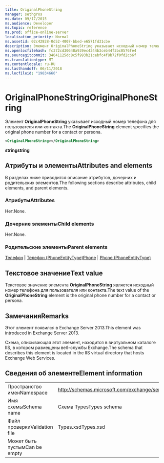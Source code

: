 ```yaml
---
title: OriginalPhoneString
manager: sethgros
ms.date: 09/17/2015
ms.audience: Developer
ms.topic: reference
ms.prod: office-online-server
localization_priority: Normal
ms.assetid: 02c42828-0d52-4007-bbed-e6571fd31cbe
description: Элемент OriginalPhoneString указывает исходный номер телефона для пользователя или контакта.
ms.openlocfilehash: fc372cd30648a939ec4344b3ceb44f2bc0576fe4
ms.sourcegitcommit: 34041125dc8c5f993b21cebfc4f8b72f0fd2cb6f
ms.translationtype: MT
ms.contentlocale: ru-RU
ms.lasthandoff: 06/11/2018
ms.locfileid: "19834666"
---
```

# <a name="originalphonestring"></a><span data-ttu-id="5ac92-103">OriginalPhoneString</span><span class="sxs-lookup"><span data-stu-id="5ac92-103">OriginalPhoneString</span></span>

<span data-ttu-id="5ac92-104">Элемент **OriginalPhoneString** указывает исходный номер телефона для пользователя или контакта.</span><span class="sxs-lookup"><span data-stu-id="5ac92-104">The **OriginalPhoneString** element specifies the original phone number for a contact or persona.</span></span> 
  
```XML
<OriginalPhoneString></OriginalPhoneString>
```

 <span data-ttu-id="5ac92-105">**string**</span><span class="sxs-lookup"><span data-stu-id="5ac92-105">**string**</span></span>
## <a name="attributes-and-elements"></a><span data-ttu-id="5ac92-106">Атрибуты и элементы</span><span class="sxs-lookup"><span data-stu-id="5ac92-106">Attributes and elements</span></span>

<span data-ttu-id="5ac92-107">В разделах ниже приводится описание атрибутов, дочерних и родительских элементов.</span><span class="sxs-lookup"><span data-stu-id="5ac92-107">The following sections describe attributes, child elements, and parent elements.</span></span>
  
### <a name="attributes"></a><span data-ttu-id="5ac92-108">Атрибуты</span><span class="sxs-lookup"><span data-stu-id="5ac92-108">Attributes</span></span>

<span data-ttu-id="5ac92-109">Нет.</span><span class="sxs-lookup"><span data-stu-id="5ac92-109">None.</span></span>
  
### <a name="child-elements"></a><span data-ttu-id="5ac92-110">Дочерние элементы</span><span class="sxs-lookup"><span data-stu-id="5ac92-110">Child elements</span></span>

<span data-ttu-id="5ac92-111">Нет.</span><span class="sxs-lookup"><span data-stu-id="5ac92-111">None.</span></span>
  
### <a name="parent-elements"></a><span data-ttu-id="5ac92-112">Родительские элементы</span><span class="sxs-lookup"><span data-stu-id="5ac92-112">Parent elements</span></span>

<span data-ttu-id="5ac92-113">[Телефон](phone.md) | [Телефон (PhoneEntityType)](phone-phoneentitytype.md)</span><span class="sxs-lookup"><span data-stu-id="5ac92-113">[Phone](phone.md) | [Phone (PhoneEntityType)](phone-phoneentitytype.md)</span></span>
  
## <a name="text-value"></a><span data-ttu-id="5ac92-114">Текстовое значение</span><span class="sxs-lookup"><span data-stu-id="5ac92-114">Text value</span></span>

<span data-ttu-id="5ac92-115">Текстовое значение элемента **OriginalPhoneString** является исходный номер телефона для пользователя или контакта.</span><span class="sxs-lookup"><span data-stu-id="5ac92-115">The text value of the **OriginalPhoneString** element is the original phone number for a contact or persona.</span></span> 
  
## <a name="remarks"></a><span data-ttu-id="5ac92-116">Замечания</span><span class="sxs-lookup"><span data-stu-id="5ac92-116">Remarks</span></span>

<span data-ttu-id="5ac92-117">Этот элемент появился в Exchange Server 2013.</span><span class="sxs-lookup"><span data-stu-id="5ac92-117">This element was introduced in Exchange Server 2013.</span></span>
  
<span data-ttu-id="5ac92-118">Схема, описывающая этот элемент, находится в виртуальном каталоге IIS, в котором размещены веб-службы Exchange.</span><span class="sxs-lookup"><span data-stu-id="5ac92-118">The schema that describes this element is located in the IIS virtual directory that hosts Exchange Web Services.</span></span>
  
## <a name="element-information"></a><span data-ttu-id="5ac92-119">Сведения об элементе</span><span class="sxs-lookup"><span data-stu-id="5ac92-119">Element information</span></span>

|||
|:-----|:-----|
|<span data-ttu-id="5ac92-120">Пространство имен</span><span class="sxs-lookup"><span data-stu-id="5ac92-120">Namespace</span></span>  <br/> |http://schemas.microsoft.com/exchange/services/2006/types  <br/> |
|<span data-ttu-id="5ac92-121">Имя схемы</span><span class="sxs-lookup"><span data-stu-id="5ac92-121">Schema name</span></span>  <br/> |<span data-ttu-id="5ac92-122">Схема Types</span><span class="sxs-lookup"><span data-stu-id="5ac92-122">Types schema</span></span>  <br/> |
|<span data-ttu-id="5ac92-123">Файл проверки</span><span class="sxs-lookup"><span data-stu-id="5ac92-123">Validation file</span></span>  <br/> |<span data-ttu-id="5ac92-124">Types.xsd</span><span class="sxs-lookup"><span data-stu-id="5ac92-124">Types.xsd</span></span>  <br/> |
|<span data-ttu-id="5ac92-125">Может быть пустым</span><span class="sxs-lookup"><span data-stu-id="5ac92-125">Can be empty</span></span>  <br/> ||
   

